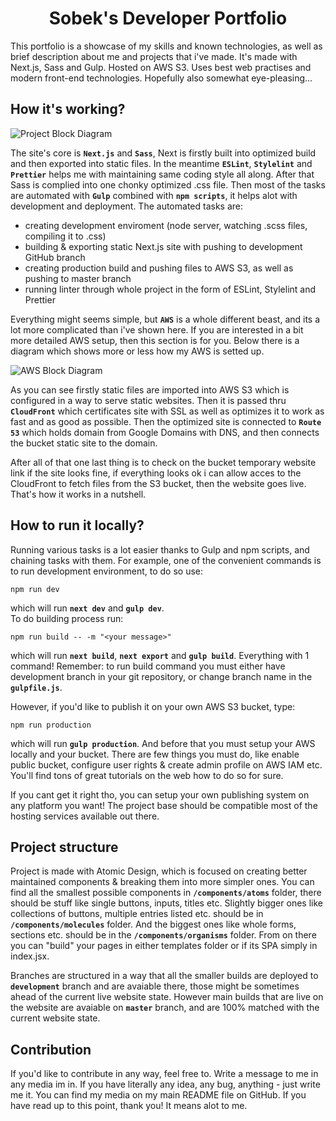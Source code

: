<h1 align="center">
  Sobek's Developer Portfolio
</h1>

This portfolio is a showcase of my skills and known technologies, as well as brief description about me and projects that i've made. It's made with Next.js, Sass and Gulp. Hosted on AWS S3. Uses best web practises and modern front-end technologies. Hopefully also somewhat eye-pleasing...

## How it's working?
<img
  align="center"
  alt="Project Block Diagram"
  title="Click if its too small"
  src="https://user-images.githubusercontent.com/74379676/112515748-d8646100-8d96-11eb-84b4-4acd577de46f.png"
/>

The site's core is **`Next.js`** and **`Sass`**, Next is firstly built into optimized build and then exported into static files. In the meantime **`ESLint`**, **`Stylelint`** and **`Prettier`** helps me with maintaining same coding style all along. After that Sass is complied into one chonky optimized .css file. Then most of the tasks are automated with **`Gulp`** combined with **`npm scripts`**, it helps alot with development and deployment. The automated tasks are:
* creating development enviroment (node server, watching .scss files, compiling it to .css)
* building & exporting static Next.js site with pushing to development GitHub branch
* creating production build and pushing files to AWS S3, as well as pushing to master branch
* running linter through whole project in the form of ESLint, Stylelint and Prettier

Everything might seems simple, but **`AWS`** is a whole different beast, and its a lot more complicated than i've shown here. If you are interested in a bit more detailed AWS setup, then this section is for you. Below there is a diagram which shows more or less how my AWS is setted up.

<img
  align="center"
  alt="AWS Block Diagram"
  title="Click if its too small"
  src="https://user-images.githubusercontent.com/74379676/112554171-19c03500-8dc6-11eb-8fc4-e24975573ded.png"
/>

As you can see firstly static files are imported into AWS S3 which is configured in a way to serve static websites. Then it is passed thru **`CloudFront`** which certificates site with SSL as well as optimizes it to work as fast and as good as possible. Then the optimized site is connected to **`Route 53`** which holds domain from Google Domains with DNS, and then connects the bucket static site to the domain.

After all of that one last thing is to check on the bucket temporary website link if the site looks fine, if everything looks ok i can allow acces to the CloudFront to fetch files from the S3 bucket, then the website goes live. That's how it works in a nutshell.

## How to run it locally?
Running various tasks is a lot easier thanks to Gulp and npm scripts, and chaining tasks with them. For example, one of the convenient commands is to run development environment, to do so use:
```
npm run dev
```
which will run **`next dev`** and **`gulp dev`**. \
To do building process run:
```
npm run build -- -m "<your message>"
```
which will run **`next build`**, **`next export`** and **`gulp build`**. Everything with 1 command! Remember: to run build command you must either have development branch in your git repository, or change branch name in the **`gulpfile.js`**.

However, if you'd like to publish it on your own AWS S3 bucket, type:
```
npm run production
```
which will run **`gulp production`**. And before that you must setup your AWS locally and your bucket. There are few things you must do, like enable public bucket, configure user rights & create admin profile on AWS IAM etc. You'll find tons of great tutorials on the web how to do so for sure.

If you cant get it right tho, you can setup your own publishing system on any platform you want! The project base should be compatible most of the hosting services available out there.

## Project structure
Project is made with Atomic Design, which is focused on creating better maintained components & breaking them into more simpler ones. You can find all the smallest possible components in **`/components/atoms`** folder, there should be stuff like single buttons, inputs, titles etc. Slightly bigger ones like collections of buttons, multiple entries listed etc. should be in **`/components/molecules`** folder. And the biggest ones like whole forms, sections etc. should be in the **`/components/organisms`** folder. From on there you can "build" your pages in either templates folder or if its SPA simply in index.jsx.

Branches are structured in a way that all the smaller builds are deployed to **`development`** branch and are avaiable there, those might be sometimes ahead of the current live website state. However main builds that are live on the website are avaiable on **`master`** branch, and are 100% matched with the current website state.

## Contribution
If you'd like to contribute in any way, feel free to. Write a message to me in any media im in. If you have literally any idea, any bug, anything - just write me it. You can find my media on my main README file on GitHub. If you have read up to this point, thank you! It means alot to me.
